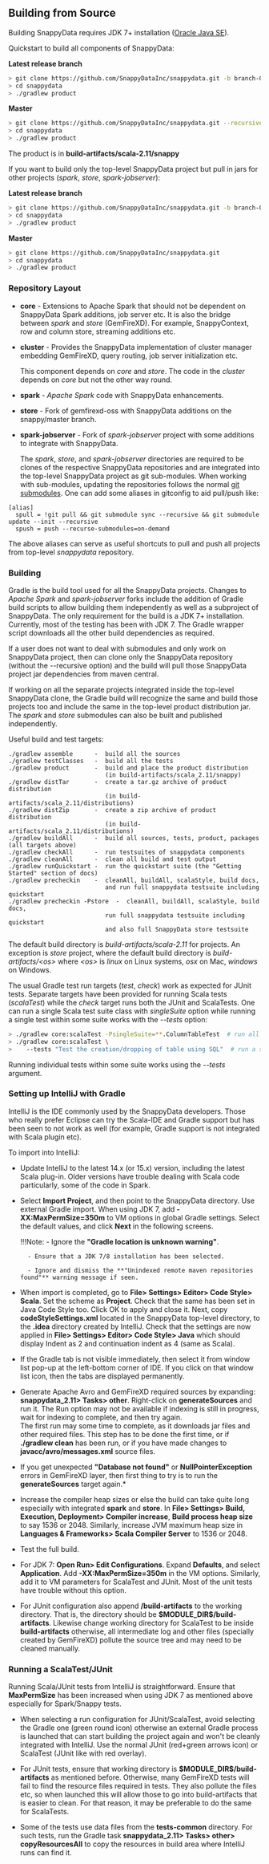 ## Building from Source
Building SnappyData requires JDK 7+ installation ([Oracle Java SE](http://www.oracle.com/technetwork/java/javase/downloads/index.html)). 

Quickstart to build all components of SnappyData:

**Latest release branch**
```sh
> git clone https://github.com/SnappyDataInc/snappydata.git -b branch-0.7 --recursive
> cd snappydata
> ./gradlew product
```

**Master**
```sh
> git clone https://github.com/SnappyDataInc/snappydata.git --recursive
> cd snappydata
> ./gradlew product
```

The product is in **build-artifacts/scala-2.11/snappy**

If you want to build only the top-level SnappyData project but pull in jars for other projects (_spark_, _store_, _spark-jobserver_):

**Latest release branch**
```sh
> git clone https://github.com/SnappyDataInc/snappydata.git -b branch-0.7
> cd snappydata
> ./gradlew product
```

**Master**
```sh
> git clone https://github.com/SnappyDataInc/snappydata.git
> cd snappydata
> ./gradlew product
```


### Repository Layout

- **core** - Extensions to Apache Spark that should not be dependent on SnappyData Spark additions, job server etc. It is also the bridge between _spark_ and _store_ (GemFireXD). For example, SnappyContext, row and column store, streaming additions etc.

- **cluster** - Provides the SnappyData implementation of cluster manager embedding GemFireXD, query routing, job server initialization etc.

  This component depends on _core_ and _store_.  The code in the _cluster_ depends on _core_ but not the other way round.

- **spark** - _Apache Spark_ code with SnappyData enhancements.

- **store** - Fork of gemfirexd-oss with SnappyData additions on the snappy/master branch.

- **spark-jobserver** - Fork of _spark-jobserver_ project with some additions to integrate with SnappyData.

  The _spark_, _store_, and _spark-jobserver_ directories are required to be clones of the respective SnappyData repositories and are integrated into the top-level SnappyData project as git sub-modules. When working with sub-modules, updating the repositories follows the normal [git submodules](https://git-scm.com/book/en/v2/Git-Tools-Submodules). One can add some aliases in gitconfig to aid pull/push like:

```
[alias]
  spull = !git pull && git submodule sync --recursive && git submodule update --init --recursive
  spush = push --recurse-submodules=on-demand
```

The above aliases can serve as useful shortcuts to pull and push all projects from top-level _snappydata_ repository.


### Building

Gradle is the build tool used for all the SnappyData projects. Changes to _Apache Spark_ and _spark-jobserver_ forks include the addition of Gradle build scripts to allow building them independently as well as a subproject of SnappyData. The only requirement for the build is a JDK 7+ installation. Currently, most of the testing has been with JDK 7. The Gradle wrapper script downloads all the other build dependencies as required.

If a user does not want to deal with submodules and only work on SnappyData project, then can clone only the SnappyData repository (without the --recursive option) and the build will pull those SnappyData project jar dependencies from maven central.

If working on all the separate projects integrated inside the top-level SnappyData clone, the Gradle build will recognize the same and build those projects too and include the same in the top-level product distribution jar. The _spark_ and _store_ submodules can also be built and published independently.

Useful build and test targets:
```
./gradlew assemble      -  build all the sources
./gradlew testClasses   -  build all the tests
./gradlew product       -  build and place the product distribution
                           (in build-artifacts/scala_2.11/snappy)
./gradlew distTar       -  create a tar.gz archive of product distribution
                           (in build-artifacts/scala_2.11/distributions)
./gradlew distZip       -  create a zip archive of product distribution
                           (in build-artifacts/scala_2.11/distributions)
./gradlew buildAll      -  build all sources, tests, product, packages (all targets above)
./gradlew checkAll      -  run testsuites of snappydata components
./gradlew cleanAll      -  clean all build and test output
./gradlew runQuickstart -  run the quickstart suite (the "Getting Started" section of docs)
./gradlew precheckin    -  cleanAll, buildAll, scalaStyle, build docs,
                           and run full snappydata testsuite including quickstart
./gradlew precheckin -Pstore  -  cleanAll, buildAll, scalaStyle, build docs,
                           run full snappydata testsuite including quickstart
                           and also full SnappyData store testsuite
```

The default build directory is _build-artifacts/scala-2.11_ for projects. An exception is _store_ project, where the default build directory is _build-artifacts/&lt;os&gt;_ where _&lt;os&gt;_ is _linux_ on Linux systems, _osx_ on Mac, _windows_ on Windows.

The usual Gradle test run targets (_test_, _check_) work as expected for JUnit tests. Separate targets have been provided for running Scala tests (_scalaTest_) while the _check_ target runs both the JUnit and ScalaTests. One can run a single Scala test suite class with _singleSuite_ option while running a single test within some suite works with the _--tests_ option:

```sh
> ./gradlew core:scalaTest -PsingleSuite=**.ColumnTableTest  # run all tests in the class
> ./gradlew core:scalaTest \
>    --tests "Test the creation/dropping of table using SQL"  # run a single test (use full name)
```
Running individual tests within some suite works using the _--tests_ argument.


### Setting up IntelliJ with Gradle

IntelliJ is the IDE commonly used by the SnappyData developers. Those who really prefer Eclipse can try the Scala-IDE and Gradle support but has been seen to not work as well (for example, Gradle support is not integrated with Scala plugin etc).  

To import into IntelliJ:

* Update IntelliJ to the latest 14.x (or 15.x) version, including the latest Scala plug-in. Older versions have trouble dealing with Scala code particularly, some of the code in Spark.

* Select **Import Project**, and then point to the SnappyData directory. Use external Gradle import. When using JDK 7, add **-XX:MaxPermSize=350m** to VM options in global Gradle settings. Select the default values, and click **Next** in the following screens.<br/> 

	!!!Note:
		- Ignore the **"Gradle location is unknown warning"**.

		- Ensure that a JDK 7/8 installation has been selected.

		- Ignore and dismiss the **"Unindexed remote maven repositories found"** warning message if seen.

* When import is completed, go to **File> Settings> Editor> Code Style> Scala**. Set the scheme as **Project**. Check that the same has been set in Java Code Style too. Click OK to apply and close it. Next, copy **codeStyleSettings.xml** located in the SnappyData top-level directory, to the **.idea** directory created by IntelliJ. Check that the settings are now applied in **File> Settings> Editor> Code Style> Java** which should display Indent as 2 and continuation indent as 4 (same as Scala).

* If the Gradle tab is not visible immediately, then select it from window list pop-up at the left-bottom corner of IDE. If you click on that window list icon, then the tabs are displayed permanently.

* Generate Apache Avro and GemFireXD required sources by expanding: **snappydata_2.11> Tasks> other**. Right-click on **generateSources** and run it. The Run option may not be available if indexing is still in progress, wait for indexing to complete, and then try again. <br> The first run may some time to complete,  as it downloads jar files and other required files. This step has to be done the first time, or if **./gradlew clean** has been run, or if you have made changes to **javacc/avro/messages.xml** source files. 

* If you get unexpected **"Database not found"** or **NullPointerException** errors in GemFireXD layer, then first thing to try is to run the **generateSources** target again.*

* Increase the compiler heap sizes or else the build can take quite long especially with integrated **spark** and **store**. In **File> Settings> Build, Execution, Deployment> Compiler increase**, **Build process heap size** to say 1536 or 2048. Similarly, increase JVM maximum heap size in **Languages & Frameworks> Scala Compiler Server** to 1536 or 2048.

* Test the full build.

* For JDK 7: **Open Run> Edit Configurations**. Expand **Defaults**, and select **Application**. Add **-XX:MaxPermSize=350m** in the VM options. Similarly, add it to VM parameters for ScalaTest and JUnit. Most of the unit tests have trouble without this option.

* For JUnit configuration also append **/build-artifacts** to the working directory. That is, the directory should be **\$MODULE_DIR\$/build-artifacts**. Likewise change working directory for ScalaTest to be inside **build-artifacts** otherwise, all intermediate log and other files (specially created by GemFireXD) pollute the source tree and may need to be cleaned manually.


### Running a ScalaTest/JUnit

Running Scala/JUnit tests from IntelliJ is straightforward. Ensure that **MaxPermSize** has been increased when using JDK 7 as mentioned above especially for Spark/Snappy tests.

* When selecting a run configuration for JUnit/ScalaTest, avoid selecting the Gradle one (green round icon) otherwise an external Gradle process is launched that can start building the project again and won't be cleanly integrated with IntelliJ. Use the normal JUnit (red+green arrows icon) or ScalaTest (JUnit like with red overlay).

* For JUnit tests, ensure that working directory is **\$MODULE_DIR\$/build-artifacts** as mentioned before. Otherwise, many GemFireXD tests will fail to find the resource files required in tests. They also pollute the files etc, so when launched this will allow those to go into build-artifacts that is easier to clean. For that reason, it may be preferable to do the same for ScalaTests.

* Some of the tests use data files from the **tests-common** directory. For such tests, run the Gradle task **snappydata_2.11> Tasks> other> copyResourcesAll** to copy the resources in build area where IntelliJ runs can find it.